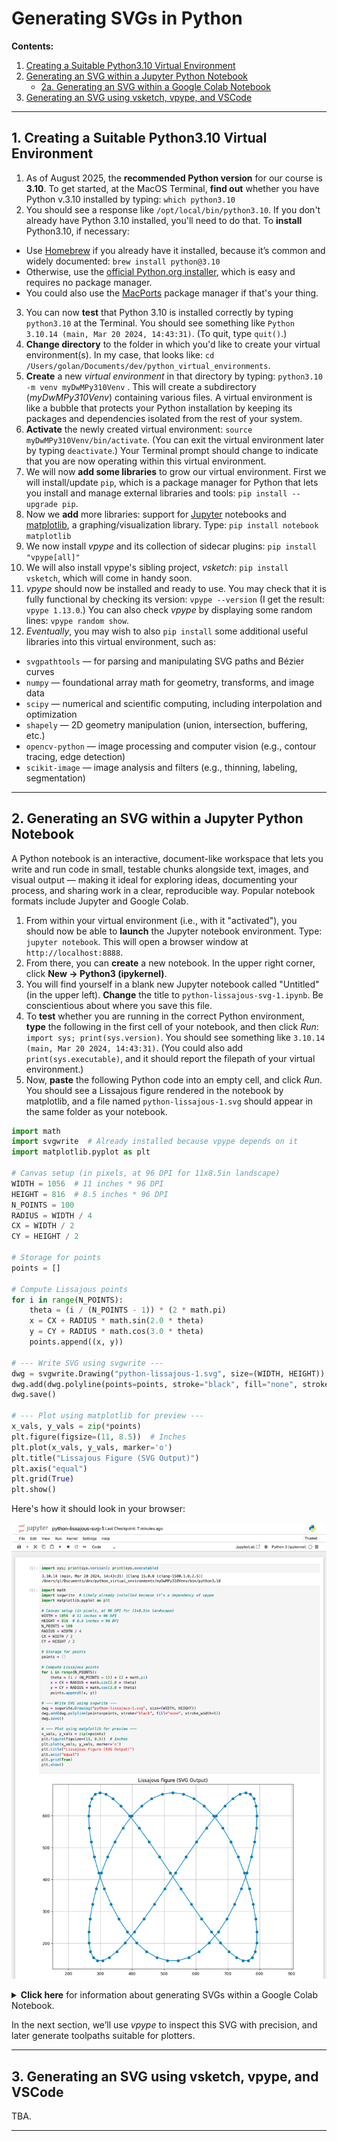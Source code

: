 # Generating SVGs in Python

**Contents:**

1. [Creating a Suitable Python3.10 Virtual Environment](#1-creating-a-suitable-python310-virtual-environment)
2. [Generating an SVG within a Jupyter Python Notebook](#2-generating-an-svg-within-a-jupyter-python-notebook)
	* [2a. Generating an SVG within a Google Colab Notebook](#2a-generating-an-svg-within-a-google-colab-notebook)
3. [Generating an SVG using vsketch, vpype, and VSCode](#3-generating-an-SVG-using-vsketch-vpype-and-vscode)

---

## 1. Creating a Suitable Python3.10 Virtual Environment

1. As of August 2025, the **recommended Python version** for our course is **3.10**. To get started, at the MacOS Terminal, **find out** whether you have Python v.3.10 installed by typing: `which python3.10`
2. You should see a response like `/opt/local/bin/python3.10`. If you don't already have Python 3.10 installed, you'll need to do that. To **install** Python3.10, if necessary:
  * Use [Homebrew](https://brew.sh/) if you already have it installed, because it’s common and widely documented: `brew install python@3.10`
  * Otherwise, use the [official Python.org installer](https://www.python.org/downloads/release/python-3100/), which is easy and requires no package manager.
  * You could also use the [MacPorts](https://www.macports.org/) package manager if that's your thing. 
3. You can now **test** that Python 3.10 is installed correctly by typing `python3.10` at the Terminal. You should see something like `Python 3.10.14 (main, Mar 20 2024, 14:43:31)`. (To quit, type `quit()`.)
4. **Change directory** to the folder in which you'd like to create your virtual environment(s). In my case, that looks like: `cd /Users/golan/Documents/dev/python_virtual_environments`.
5. **Create** a new *virtual environment* in that directory by typing: `python3.10 -m venv myDwMPy310Venv` . This will create a subdirectory (*myDwMPy310Venv*) containing various files. A virtual environment is like a bubble that protects your Python installation by keeping its packages and dependencies isolated from the rest of your system.
6. **Activate** the newly created virtual environment: `source myDwMPy310Venv/bin/activate`. (You can exit the virtual environment later by typing `deactivate`.) Your Terminal prompt should change to indicate that you are now operating within this virtual environment.
7. We will now **add some libraries** to grow our virtual environment. First we will install/update `pip`, which is a package manager for Python that lets you install and manage external libraries and tools: `pip install --upgrade pip`.
8. Now we **add** more libraries: support for [Jupyter](https://jupyter.org/) notebooks and [matplotlib](https://matplotlib.org/), a graphing/visualization library. Type: `pip install notebook matplotlib`
9. We now install *vpype* and its collection of sidecar plugins: `pip install "vpype[all]"`
10. We will also install vpype's sibling project, *vsketch*: `pip install vsketch`, which will come in handy soon.  
11. *vpype* should now be installed and ready to use. You may check that it is fully functional by checking its version: `vpype --version` (I get the result: `vpype 1.13.0`.) You can also check *vpype* by displaying some random lines: `vpype random show`.
12. *Eventually*, you may wish to also `pip install` some additional useful libraries into this virtual environment, such as: 
  * `svgpathtools` — for parsing and manipulating SVG paths and Bézier curves
  * `numpy` — foundational array math for geometry, transforms, and image data
  * `scipy` — numerical and scientific computing, including interpolation and optimization
  * `shapely` — 2D geometry manipulation (union, intersection, buffering, etc.)
  * `opencv-python` — image processing and computer vision (e.g., contour tracing, edge detection)
  * `scikit-image` — image analysis and filters (e.g., thinning, labeling, segmentation)

---

## 2. Generating an SVG within a Jupyter Python Notebook

A Python notebook is an interactive, document-like workspace that lets you write and run code in small, testable chunks alongside text, images, and visual output — making it ideal for exploring ideas, documenting your process, and sharing work in a clear, reproducible way. Popular notebook formats include Jupyter and Google Colab. 

1. From within your virtual environment (i.e., with it "activated"), you should now be able to **launch** the Jupyter notebook environment. Type: `jupyter notebook`. This will open a browser window at `http://localhost:8888`. 
2. From there, you can **create** a new notebook. In the upper right corner, click **New → Python3 (ipykernel)**.
3. You will find yourself in a blank new Jupyter notebook called "Untitled" (in the upper left). **Change** the title to `python-lissajous-svg-1.ipynb`. Be conscientious about where you save this file. 
4. To **test** whether you are running in the correct Python environment, **type** the following in the first cell of your notebook, and then click *Run*: `import sys; print(sys.version)`. You should see something like `3.10.14 (main, Mar 20 2024, 14:43:31)`. (You could also add `print(sys.executable)`, and it should report the filepath of your virtual environment.)
5. Now, **paste** the following Python code into an empty cell, and click *Run*. You should see a Lissajous figure rendered in the notebook by matplotlib, and a file named `python-lissajous-1.svg` should appear in the same folder as your notebook. 

```python
import math
import svgwrite  # Already installed because vpype depends on it
import matplotlib.pyplot as plt

# Canvas setup (in pixels, at 96 DPI for 11x8.5in landscape)
WIDTH = 1056  # 11 inches * 96 DPI
HEIGHT = 816  # 8.5 inches * 96 DPI
N_POINTS = 100
RADIUS = WIDTH / 4
CX = WIDTH / 2
CY = HEIGHT / 2

# Storage for points
points = []

# Compute Lissajous points
for i in range(N_POINTS):
    theta = (i / (N_POINTS - 1)) * (2 * math.pi)
    x = CX + RADIUS * math.sin(2.0 * theta)
    y = CY + RADIUS * math.cos(3.0 * theta)
    points.append((x, y))

# --- Write SVG using svgwrite ---
dwg = svgwrite.Drawing("python-lissajous-1.svg", size=(WIDTH, HEIGHT))
dwg.add(dwg.polyline(points=points, stroke="black", fill="none", stroke_width=1))
dwg.save()

# --- Plot using matplotlib for preview ---
x_vals, y_vals = zip(*points)
plt.figure(figsize=(11, 8.5))  # Inches
plt.plot(x_vals, y_vals, marker='o')
plt.title("Lissajous Figure (SVG Output)")
plt.axis("equal")
plt.grid(True)
plt.show()
```

Here's how it should look in your browser:

![python-lissajous-svg-1.png](img/python-lissajous-svg-1.png)

<details>
  <summary><strong>Click here</strong> for information about generating SVGs within a Google Colab Notebook.</summary>

---

### 2a. Generating an SVG within a Google Colab Notebook

In general, we **won’t** be using Google Colab notebooks this semester because our workflow depends on reading and writing local files for plotting, which Colab’s cloud-based environment makes cumbersome. In addition, the visualization tools in *vpype* and *vsketch* require a local graphics context and do not run inside a browser-based environment like Colab, making them impractical for our needs.

That said, the above program is *so simple* — it uses just three libraries, `math`, `matplotlib`, and `svgwrite` — that only small changes are needed to create the following **Google Colab version** of the same program, which you can set up in your Google Drive. This may be a workable fallback if you're unable to set up a local Python environment, but keep in mind that it won't support our full toolchain.

* To create a Colab notebook from Google Drive, go to **+New → More → Google Colaboratory**.
* If you don’t see “Google Colaboratory” in the list, click **+New → More → Connect more apps**, search for *Colaboratory*, and install it.

```
# VERSION FOR GOOGLE COLAB NOTEBOOK
!pip install svgwrite

import math
import svgwrite
import matplotlib.pyplot as plt
from google.colab import files

# Canvas setup
WIDTH = 1056  # 11 inches * 96 DPI
HEIGHT = 816  # 8.5 inches * 96 DPI
N_POINTS = 100
RADIUS = WIDTH / 4
CX = WIDTH / 2
CY = HEIGHT / 2

points = []
for i in range(N_POINTS):
    theta = (i / (N_POINTS - 1)) * (2 * math.pi)
    x = CX + RADIUS * math.sin(2.0 * theta)
    y = CY + RADIUS * math.cos(3.0 * theta)
    points.append((x, y))

# Save SVG
svg_path = "/content/python-lissajous-1.svg"
dwg = svgwrite.Drawing(svg_path, size=(WIDTH, HEIGHT))
dwg.add(dwg.polyline(points=points, stroke="black", fill="none", stroke_width=1))
dwg.save()

# Preview
x_vals, y_vals = zip(*points)
plt.figure(figsize=(11, 8.5))
plt.plot(x_vals, y_vals, marker='o')
plt.axis("equal")
plt.grid(True)
plt.show()

# Download SVG
files.download(svg_path)
```

Here's how the Google Colab version should look in your browser:

![python-lissajous-svg-1-colab.png](img/python-lissajous-svg-1-colab.png)

</details>

In the next section, we’ll use *vpype* to inspect this SVG with precision, and later generate toolpaths suitable for plotters.


---

## 3. Generating an SVG using vsketch, vpype, and VSCode

TBA. 



<!--

### 1. Prep the Virtual Environment

* Follow [instructions from here](../vpype_svg_prep/README.md) to install a Python virtual environment, and the very useful SVG optimization and plot-prepping tool, *vpype*.
* If you'd like to plot directly from your computer, follow instructions from here to install the AxiDraw command-line interface (CLI), [*axicli*](https://axidraw.com/doc/cli_api/#installation), e.g. `python3 -m pip install https://cdn.evilmadscientist.com/dl/ad/public/AxiDraw_API.zip`
* We'll do our Python coding with [*vsketch*](https://github.com/abey79/vsketch), a Processing-like python environment. Use the [instructions from here](https://vsketch.readthedocs.io/en/latest/install.html) to install it, e.g. `pipx install git+https://github.com/abey79/vsketch --system-site-packages`
* Activate the virtual environment with `source myVypeEnvironment/bin/activate`. 
* Separately download and test the [*vsketch* examples](https://vsketch.readthedocs.io/en/latest/install.html#running-the-examples), with e.g. `vsk run path/to/vsketch-master/examples/shotter`

-->

---